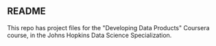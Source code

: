 ## README

This repo has project files for the "Developing Data Products" Coursera course, in the Johns Hopkins Data Science Specialization.

